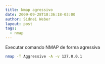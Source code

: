 ```yaml
---
title: Nmap agressivo
date: 2009-09-28T18:36:18-03:00
author: Sidnei Weber
layout: post
tags:
  - nmap
---
```

Executar comando NMAP de forma agressiva

```bash
nmap -T Aggressive -A -v 127.0.0.1
```
